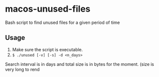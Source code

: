 # macos-unused-files

Bash script to find unused files for a given period of time

## Usage
1. Make sure the script is executable.
2. `$ ./unused [-v] [-s] -d <n_days>`

Search interval is in days and total size is in bytes for the moment. (size is very long to rend